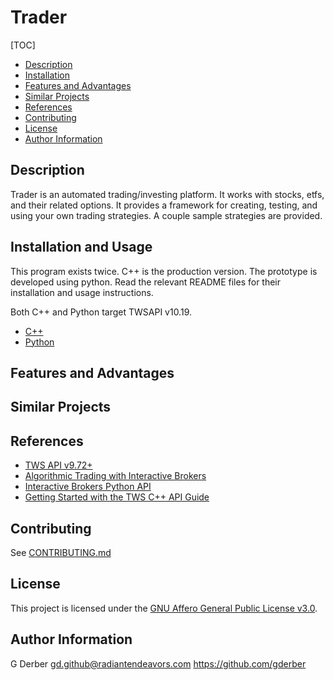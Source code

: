 Trader
========
[TOC]

- [Description](#description)
- [Installation](#installation-and-usage)
- [Features and Advantages](#features-and-advantages)
- [Similar Projects](#similar-projects)
- [References](#references)
- [Contributing](#contributing)
- [License](#license)
- [Author Information](#author-information)

<a href="description"></a>
Description
--------------

Trader is an automated trading/investing platform.  It works with stocks, etfs, and their related
options.  It provides a framework for creating, testing, and using your own trading strategies.  A
couple sample strategies are provided.

Installation and Usage
---------------------------

This program exists twice.  C++ is the production version.  The prototype is developed using python.
Read the relevant README files for their installation and usage instructions.

Both C++ and Python target TWSAPI v10.19.

- [C++](src/README.md)
- [Python](pytrader/README.md)

Features and Advantages
-----------------------------

Similar Projects
--------------------

References
------------
- [TWS API v9.72+](https://interactivebrokers.github.io/tws-api/index.html)
- [Algorithmic Trading with Interactive Brokers](https://algo-book.com/)
- [Interactive Brokers Python API](https://algotrading101.com/learn/interactive-brokers-python-api-native-guide/)
- [Getting Started with the TWS C++ API Guide](https://brokerpoint.de/wp-content/uploads/2020/05/TWS_Getting_Started_CAPI.pdf)

Contributing
---------------
See [CONTRIBUTING.md](CONTRIBUTING.md)

License
---------

This project is licensed under the [GNU Affero General Public License v3.0](LICENSE.md).

Author Information
-----------------------

G Derber gd.github@radiantendeavors.com https://github.com/gderber
